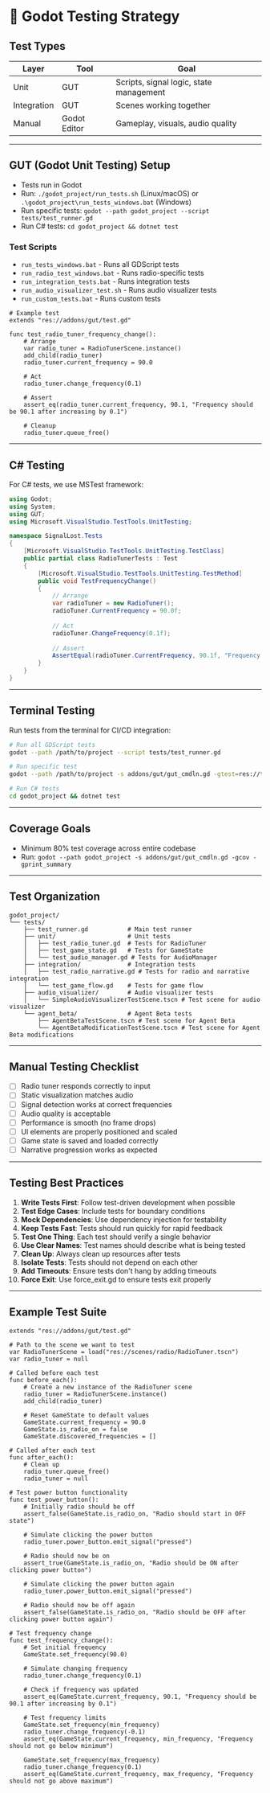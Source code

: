 # 🧪 Godot Testing Strategy

## Test Types

| Layer       | Tool       | Goal                                 |
| ----------- | ---------- | ------------------------------------ |
| Unit        | GUT        | Scripts, signal logic, state management |
| Integration | GUT        | Scenes working together              |
| Manual      | Godot Editor | Gameplay, visuals, audio quality     |

---

## GUT (Godot Unit Testing) Setup

- Tests run in Godot
- Run: `./godot_project/run_tests.sh` (Linux/macOS) or `.\godot_project\run_tests_windows.bat` (Windows)
- Run specific tests: `godot --path godot_project --script tests/test_runner.gd`
- Run C# tests: `cd godot_project && dotnet test`

### Test Scripts

- `run_tests_windows.bat` - Runs all GDScript tests
- `run_radio_test_windows.bat` - Runs radio-specific tests
- `run_integration_tests.bat` - Runs integration tests
- `run_audio_visualizer_test.sh` - Runs audio visualizer tests
- `run_custom_tests.bat` - Runs custom tests

```gdscript
# Example test
extends "res://addons/gut/test.gd"

func test_radio_tuner_frequency_change():
    # Arrange
    var radio_tuner = RadioTunerScene.instance()
    add_child(radio_tuner)
    radio_tuner.current_frequency = 90.0
    
    # Act
    radio_tuner.change_frequency(0.1)
    
    # Assert
    assert_eq(radio_tuner.current_frequency, 90.1, "Frequency should be 90.1 after increasing by 0.1")
    
    # Cleanup
    radio_tuner.queue_free()
```

---

## C# Testing

For C# tests, we use MSTest framework:

```csharp
using Godot;
using System;
using GUT;
using Microsoft.VisualStudio.TestTools.UnitTesting;

namespace SignalLost.Tests
{
    [Microsoft.VisualStudio.TestTools.UnitTesting.TestClass]
    public partial class RadioTunerTests : Test
    {
        [Microsoft.VisualStudio.TestTools.UnitTesting.TestMethod]
        public void TestFrequencyChange()
        {
            // Arrange
            var radioTuner = new RadioTuner();
            radioTuner.CurrentFrequency = 90.0f;
            
            // Act
            radioTuner.ChangeFrequency(0.1f);
            
            // Assert
            AssertEqual(radioTuner.CurrentFrequency, 90.1f, "Frequency should be 90.1 after increasing by 0.1");
        }
    }
}
```

---

## Terminal Testing

Run tests from the terminal for CI/CD integration:

```bash
# Run all GDScript tests
godot --path /path/to/project --script tests/test_runner.gd

# Run specific test
godot --path /path/to/project -s addons/gut/gut_cmdln.gd -gtest=res://tests/test_radio_tuner.gd

# Run C# tests
cd godot_project && dotnet test
```

---

## Coverage Goals

- Minimum 80% test coverage across entire codebase
- Run: `godot --path godot_project -s addons/gut/gut_cmdln.gd -gcov -gprint_summary`

---

## Test Organization

```
godot_project/
└── tests/
    ├── test_runner.gd           # Main test runner
    ├── unit/                    # Unit tests
    │   ├── test_radio_tuner.gd  # Tests for RadioTuner
    │   ├── test_game_state.gd   # Tests for GameState
    │   └── test_audio_manager.gd # Tests for AudioManager
    ├── integration/             # Integration tests
    │   ├── test_radio_narrative.gd # Tests for radio and narrative integration
    │   └── test_game_flow.gd    # Tests for game flow
    ├── audio_visualizer/        # Audio visualizer tests
    │   └── SimpleAudioVisualizerTestScene.tscn # Test scene for audio visualizer
    └── agent_beta/              # Agent Beta tests
        ├── AgentBetaTestScene.tscn # Test scene for Agent Beta
        └── AgentBetaModificationTestScene.tscn # Test scene for Agent Beta modifications
```

---

## Manual Testing Checklist

- [ ] Radio tuner responds correctly to input
- [ ] Static visualization matches audio
- [ ] Signal detection works at correct frequencies
- [ ] Audio quality is acceptable
- [ ] Performance is smooth (no frame drops)
- [ ] UI elements are properly positioned and scaled
- [ ] Game state is saved and loaded correctly
- [ ] Narrative progression works as expected

---

## Testing Best Practices

1. **Write Tests First**: Follow test-driven development when possible
2. **Test Edge Cases**: Include tests for boundary conditions
3. **Mock Dependencies**: Use dependency injection for testability
4. **Keep Tests Fast**: Tests should run quickly for rapid feedback
5. **Test One Thing**: Each test should verify a single behavior
6. **Use Clear Names**: Test names should describe what is being tested
7. **Clean Up**: Always clean up resources after tests
8. **Isolate Tests**: Tests should not depend on each other
9. **Add Timeouts**: Ensure tests don't hang by adding timeouts
10. **Force Exit**: Use force_exit.gd to ensure tests exit properly

---

## Example Test Suite

```gdscript
extends "res://addons/gut/test.gd"

# Path to the scene we want to test
var RadioTunerScene = load("res://scenes/radio/RadioTuner.tscn")
var radio_tuner = null

# Called before each test
func before_each():
    # Create a new instance of the RadioTuner scene
    radio_tuner = RadioTunerScene.instance()
    add_child(radio_tuner)
    
    # Reset GameState to default values
    GameState.current_frequency = 90.0
    GameState.is_radio_on = false
    GameState.discovered_frequencies = []

# Called after each test
func after_each():
    # Clean up
    radio_tuner.queue_free()
    radio_tuner = null

# Test power button functionality
func test_power_button():
    # Initially radio should be off
    assert_false(GameState.is_radio_on, "Radio should start in OFF state")
    
    # Simulate clicking the power button
    radio_tuner.power_button.emit_signal("pressed")
    
    # Radio should now be on
    assert_true(GameState.is_radio_on, "Radio should be ON after clicking power button")
    
    # Simulate clicking the power button again
    radio_tuner.power_button.emit_signal("pressed")
    
    # Radio should now be off again
    assert_false(GameState.is_radio_on, "Radio should be OFF after clicking power button again")

# Test frequency change
func test_frequency_change():
    # Set initial frequency
    GameState.set_frequency(90.0)
    
    # Simulate changing frequency
    radio_tuner.change_frequency(0.1)
    
    # Check if frequency was updated
    assert_eq(GameState.current_frequency, 90.1, "Frequency should be 90.1 after increasing by 0.1")
    
    # Test frequency limits
    GameState.set_frequency(min_frequency)
    radio_tuner.change_frequency(-0.1)
    assert_eq(GameState.current_frequency, min_frequency, "Frequency should not go below minimum")
    
    GameState.set_frequency(max_frequency)
    radio_tuner.change_frequency(0.1)
    assert_eq(GameState.current_frequency, max_frequency, "Frequency should not go above maximum")
```
